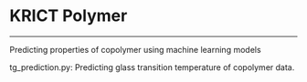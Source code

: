 # KRICT Polymer
------------
Predicting properties of copolymer using machine learning models

tg_prediction.py: Predicting glass transition temperature of copolymer data.


